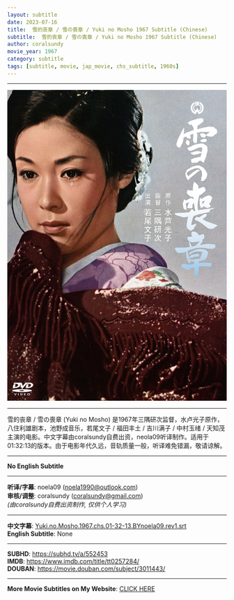 ```yaml
---
layout: subtitle
date: 2023-07-16
title:  雪的丧章 / 雪の喪章 / Yuki no Mosho 1967 Subtitle (Chinese)
subtitle:  雪的丧章 / 雪の喪章 / Yuki no Mosho 1967 Subtitle (Chinese)
author: coralsundy
movie_year: 1967
category: subtitle
tags: [subtitle, movie, jap_movie, chs_subtitle, 1960s]
---
```


------

<img src="../assets/tt0257284.jpg" alt="tt0257284_cover_art" />

------

雪的丧章 / 雪の喪章 (Yuki no Mosho) 是1967年三隅研次监督，水卢光子原作，八住利雄剧本，池野成音乐，若尾文子 / 福田丰土 / 吉川满子 / 中村玉绪 / 天知茂主演的电影。中文字幕由coralsundy自费出资，neola09听译制作。适用于01:32:13的版本。由于电影年代久远，音轨质量一般，听译难免错漏，敬请谅解。

------

**No English Subtitle**

------

**听译/字幕**: noela09 (noela1990@outlook.com)<br>
**审核/调整**: coralsundy (coralsundy@gmail.com)<br>
*(由coralsundy自费出资制作, 仅供个人学习)*

------

**中文字幕**: [Yuki.no.Mosho.1967.chs.01-32-13.BYnoela09.rev1.srt](../subtitles/Yuki.no.Mosho.1967.chs.01-32-13.BYnoela09.rev1.srt)<br>
**English Subtitle**: None

------

**SUBHD**: <https://subhd.tv/a/552453><br>
**IMDB**: <https://www.imdb.com/title/tt0257284/><br>
**DOUBAN**: <https://movie.douban.com/subject/3011443/>

------

**More Movie Subtitles on My Website**: <a href='{% post_url 2021-01-10-subtitles-summary-list %}'>CLICK HERE</a>


